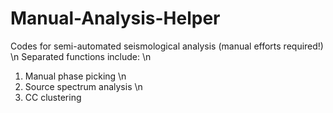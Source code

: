 # Manual-Analysis-Helper
Codes for semi-automated seismological analysis (manual efforts required!) \n
Separated functions include: \n
1. Manual phase picking \n
2. Source spectrum analysis \n
3. CC clustering
